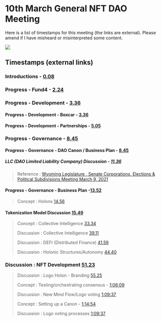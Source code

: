 
# 10th March General NFT DAO Meeting

Here is a list of timestamps for this meeting (the links are external). Please amend if I have misheard or misinterpreted some content.

[![](http://img.youtube.com/vi/PuFTQ13-bT0/0.jpg)](http://www.youtube.com/watch?v=PuFTQ13-bT0 "NFT-DAO meeting 3/10/21")

## Timestamps (external links)

### Introductions - [0.08](https://youtu.be/PuFTQ13-bT0?t=8)
### Progress - Fund4 - [2.24](https://youtu.be/PuFTQ13-bT0?t=144)
### Progress - Development - [3.36](https://youtu.be/PuFTQ13-bT0?t=216)
#### Progress - Development - Boxcar - [3.36](https://youtu.be/PuFTQ13-bT0?t=216)
#### Progress - Development - Partnerships - [5.05](https://youtu.be/PuFTQ13-bT0?t=305)
### Progress - Governance - [8.45](https://youtu.be/PuFTQ13-bT0?t=525)
#### Progress - Governance - DAO Canon / Business Plan - [8.45](https://youtu.be/PuFTQ13-bT0?t=525)
##### LLC (DAO Limited Liability Company) Discussion - [11.36](https://youtu.be/PuFTQ13-bT0?t=696)
> Reference : [Wyoming Legislature , Senate Corporations, Elections & Political Subdivisions Meeting March 9, 2021](https://www.youtube.com/watch?v=LCZXADsIbWs)
#### Progress - Governance - Business Plan -[13.52](https://youtu.be/PuFTQ13-bT0?t=832)
> Concept : Holons [14.56](https://youtu.be/PuFTQ13-bT0?t=896)
#### Tokenization Model Discussion [15.49](https://youtu.be/PuFTQ13-bT0?t=949)
> Concept : Collective Intelligence [33.34](https://youtu.be/PuFTQ13-bT0?t=2014)
> 
> Discussion : Collective Intelligence [39.11](https://youtu.be/PuFTQ13-bT0?t=2351)
> > 
> Discussion : DEFI (Distributed Finance) [41.59](https://youtu.be/PuFTQ13-bT0?t=2519)
> 
> Discussion : Holonic Structures/Autonomy [44.40](https://youtu.be/PuFTQ13-bT0?t=2680)
> 
### Discussion : NFT Development [51.23](https://youtu.be/PuFTQ13-bT0?t=3083)
> 
> Discussion : Logo Holon - Branding [55.25](https://youtu.be/PuFTQ13-bT0?t=3325)
> 
> Concept : Testing/orchestrating consensus - [1:06:09](https://youtu.be/PuFTQ13-bT0?t=3969)
> 
> Discussion : New Mind Flow/Logo voting [1:09:37](https://youtu.be/PuFTQ13-bT0?t=4177)
> 
> Concept : Setting up a Canon - [1:14:54](https://youtu.be/PuFTQ13-bT0?t=4494)
> 
> Discussion : Logo voting processes [1:09:37](https://youtu.be/PuFTQ13-bT0?t=4693)
